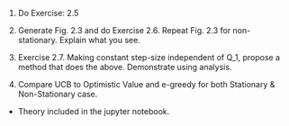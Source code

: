 1. Do Exercise: 2.5

2. Generate Fig. 2.3 and do Exercise 2.6. Repeat Fig. 2.3 for non-stationary. Explain what you see.

3. Exercise 2.7. Making constant step-size independent of Q_1, propose a method that does the above. Demonstrate using analysis.

4. Compare UCB to Optimistic Value and e-greedy for both Stationary & Non-Stationary case.

* Theory included in the jupyter notebook.
